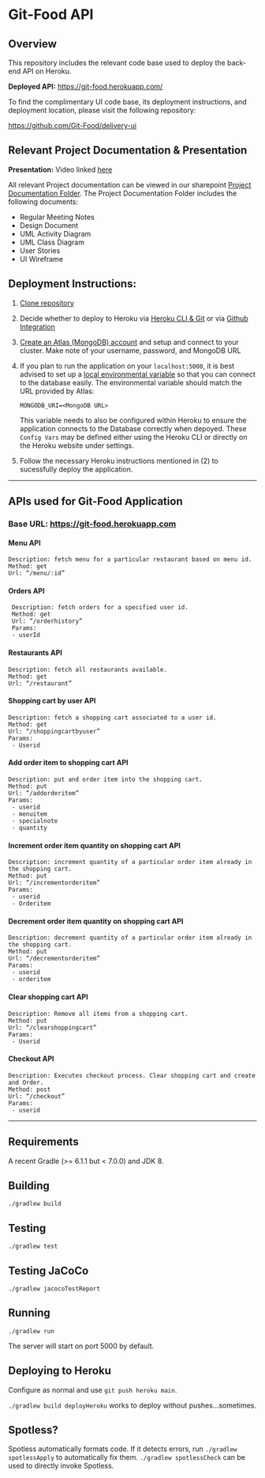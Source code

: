 # Git-Food API

## Overview

This repository includes the relevant code base used to deploy the back-end API on Heroku.

**Deployed API:** https://git-food.herokuapp.com/

To find the complimentary UI code base, its deployment instructions, and deployment location, please visit the following repository:

https://github.com/Git-Food/delivery-ui

## Relevant Project Documentation & Presentation

**Presentation:** Video linked [here](www.youtube.com)

All relevant Project documentation can be viewed in our sharepoint [Project Documentation Folder](https://northeastern.sharepoint.com/:f:/s/Fit/ElOVh2COQF1HiinugLhexDsBWroZ5DJ4_e9nemJrSCzguw?e=4v71vy). The Project Documentation Folder includes the following documents:

- Regular Meeting Notes
- Design Document
- UML Activity Diagram
- UML Class Diagram
- User Stories
- UI Wireframe

## Deployment Instructions:

1. [Clone repository](https://docs.github.com/en/free-pro-team@latest/github/creating-cloning-and-archiving-repositories/cloning-a-repository)
2. Decide whether to deploy to Heroku via [Heroku CLI & Git](https://devcenter.heroku.com/articles/git) or via [Github Integration](https://devcenter.heroku.com/articles/github-integration)
3. [Create an Atlas (MongoDB) account](https://docs.atlas.mongodb.com/getting-started) and setup and connect to your cluster. Make note of your username, password, and MongoDB URL
4. If you plan to run the application on your `localhost:5000`, it is best advised to set up a [local environmental variable](https://flaviocopes.com/shell-environment-variables/) so that you can connect to the database easily. The environmental variable should match the URL provided by Atlas:

   ```
   MONGODB_URI=<MongoDB URL>
   ```

   This variable needs to also be configured within Heroku to ensure the application connects to the Database correctly when depoyed. These `Config Vars` may be defined either using the Heroku CLI or directly on the Heroku website under settings.

5. Follow the necessary Heroku instructions mentioned in (2) to sucessfully deploy the application.

---

## APIs used for Git-Food Application

### Base URL: https://git-food.herokuapp.com

#### Menu API

    Description: fetch menu for a particular restaurant based on menu id.
    Method: get
    Url: “/menu/:id”

#### Orders API

     Description: fetch orders for a specified user id.
     Method: get
     Url: “/orderhistory”
     Params:
     - userId

#### Restaurants API

    Description: fetch all restaurants available.
    Method: get
    Url: “/restaurant”

#### Shopping cart by user API

    Description: fetch a shopping cart associated to a user id.
    Method: get
    Url: “/shoppingcartbyuser”
    Params:
     - Userid

#### Add order item to shopping cart API

    Description: put and order item into the shopping cart.
    Method: put
    Url: “/addorderitem”
    Params:
     - userid
     - menuitem
     - specialnote
     - quantity

#### Increment order item quantity on shopping cart API

    Description: increment quantity of a particular order item already in the shopping cart.
    Method: put
    Url: “/incrementorderitem”
    Params:
     - userid
     - Orderitem

#### Decrement order item quantity on shopping cart API

    Description: decrement quantity of a particular order item already in the shopping cart.
    Method: put
    Url: “/decrementorderitem”
    Params:
     - userid
     - orderitem

#### Clear shopping cart API

    Description: Remove all items from a shopping cart.
    Method: put
    Url: “/clearshoppingcart”
    Params:
     - Userid

#### Checkout API

    Description: Executes checkout process. Clear shopping cart and create and Order.
    Method: post
    Url: “/checkout”
    Params:
     - userid

---

## Requirements

A recent Gradle (>= 6.1.1 but < 7.0.0) and JDK 8.

## Building

`./gradlew build`

## Testing

`./gradlew test`

## Testing JaCoCo

`./gradlew jacocoTestReport`

## Running

`./gradlew run`

The server will start on port 5000 by default.

## Deploying to Heroku

Configure as normal and use `git push heroku main`.

`./gradlew build deployHeroku` works to deploy without pushes...sometimes.

## Spotless?

Spotless automatically formats code. If it detects errors, run `./gradlew spotlessApply`
to automatically fix them. `./gradlew spotlessCheck` can be used to directly invoke
Spotless.
